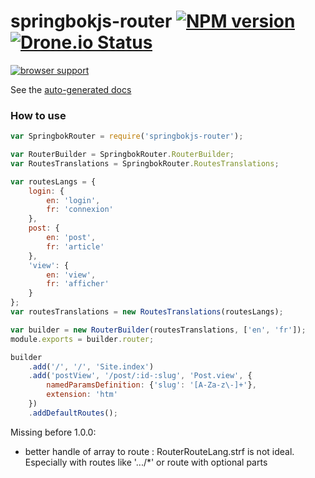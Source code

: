 # springbokjs-router [![NPM version][npm-image]][npm-url] [![Drone.io Status][droneio-image]][droneio-url]

[![browser support](https://ci.testling.com/christophehurpeau/springbokjs-router.png)
](https://ci.testling.com/christophehurpeau/springbokjs-router)

See the [auto-generated docs](http://christophehurpeau.github.io/springbokjs-router/docs/)

### How to use


```js
var SpringbokRouter = require('springbokjs-router');

var RouterBuilder = SpringbokRouter.RouterBuilder;
var RoutesTranslations = SpringbokRouter.RoutesTranslations;

var routesLangs = {
    login: {
        en: 'login',
        fr: 'connexion'
    },
    post: {
        en: 'post',
        fr: 'article'
    },
    'view': {
        en: 'view',
        fr: 'afficher'
    }
};
var routesTranslations = new RoutesTranslations(routesLangs);

var builder = new RouterBuilder(routesTranslations, ['en', 'fr']);
module.exports = builder.router;

builder
    .add('/', '/', 'Site.index')
    .add('postView', '/post/:id-:slug', 'Post.view', {
        namedParamsDefinition: {'slug': '[A-Za-z\-]+'},
        extension: 'htm'
    })
    .addDefaultRoutes();


```


Missing before 1.0.0:

- better handle of array to route : RouterRouteLang.strf is not ideal. Especially with routes like '.../*' or route with optional parts

[npm-image]: https://img.shields.io/npm/v/springbokjs-router.svg?style=flat
[npm-url]: https://npmjs.org/package/springbokjs-router
[droneio-image]: https://drone.io/github.com/christophehurpeau/springbokjs-router/status.png
[droneio-url]: https://drone.io/github.com/christophehurpeau/springbokjs-router/latest

